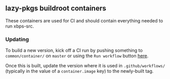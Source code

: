 ## lazy-pkgs buildroot containers

These containers are used for CI and should contain everything needed to run xbps-src.

### Updating

To build a new version, kick off a CI run by pushing something to `common/container/` on `master` or using the `Run workflow` button [here](https://github.com/lazylinuxos/lazy-pkgs/actions/workflows/container.yaml).

Once this is built, update the version where it is used in `.github/workflows/` (typically in the value of a `container.image` key) to the newly-built tag.
